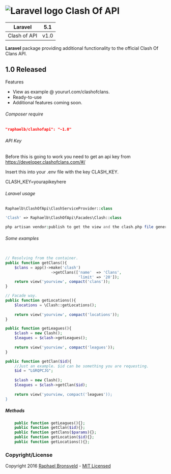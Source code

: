 ![Laravel logo](http://laravel.com/assets/img/laravel-logo.png)  Clash Of API
========================

| **Laravel** | 5.1 |
|:-----------:|:----:|
| Clash of API | v1.0 |
  
**Laravel** package providing additional functionality to the official Clash Of Clans API.

## 1.0 Released
Features
- View as example @ yoururl.com/clashofclans.
- Ready-to-use
- Additional features coming soon.

###### Composer require
```JSON
"raphaelb/clashofapi": "~1.0"
```

###### API Key

Before this is going to work you need to get an api key from https://developer.clashofclans.com/#/

Insert this into your .env file with the key CLASH_KEY.

CLASH_KEY=yourapikeyhere


###### Laravel usage
```php
Raphaelb\ClashOfApi\ClashServiceProvider::class

'Clash' => Raphaelb\ClashOfApi\Facades\Clash::class

php artisan vendor:publish to get the view and the clash.php file generated.
```

###### Some examples

```php

// Resolving from the container.
public function getClans(){
    $clans = app()->make('clash')
                    ->getClans(['name'  => 'Clans',
                                'limit' => '20']);
    return view('yourview', compact('clans'));
}

// Facade way. 
public function getLocations(){
    $locations = \Clash::getLocations();
    
    return view('yourview', compact('locations'));
}

public function getLeagues(){
    $clash = new Clash();
    $leagues = $clash->getLeagues();
    
    return view('yourview', compact('leagues'));
}

public function getClan($id){
    //Just an example. $id can be something you are requesting.
    $id = "LGRQPCJG";
    
    $clash = new Clash();
    $leagues = $clash->getClan($id);
    
    return view('yourview, compact('leagues'));
}
```

##### Methods

```php
    public function getLeagues(){};
    public function getClan($id){};
    public function getClans($params){};
    public function getLocation($id){};
    public function getLocations(){};

``` 

### Copyright/License
Copyright 2016 [Raphael Bronsveld](https://github.com/RaphaelBronsveld) - [MIT Licensed](http://RaphaelBronsveld.mit-license.org) 